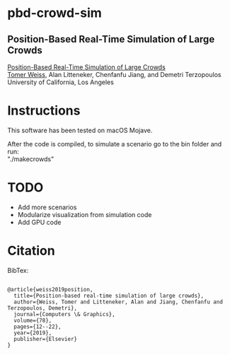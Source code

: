 # pbd-crowd-sim

## Position-Based Real-Time Simulation of Large Crowds

[Position-Based Real-Time Simulation of Large Crowds](http://www.cs.ucla.edu/~tweiss)<br />
[Tomer Weiss](http://www.cs.ucla.edu/~tweiss), Alan Litteneker, Chenfanfu Jiang, and Demetri Terzopoulos<br/>
University of California, Los Angeles

# Instructions
This software has been tested on macOS Mojave. <br/>
<!-- a normal html comment 
It depends on [Eigen](eigen.tuxfamily.org/) and [callisto](www.nieuwenhuisen.nl/callisto/), 
which are included in the code. Callisto is used for visualization purposes and requires DirectX 9.0c. 
If you want to compile the code with x64 support, you should disable the visualizer. <br/>
--> 

After the code is compiled, to simulate a scenario go to the bin folder and run:</br>
"./makecrowds" <br/>

# TODO
* Add more scenarios
* Modularize visualization from simulation code 
* Add GPU code 

# Citation
<p>BibTex:</p>
<pre><code>
@article{weiss2019position,
  title={Position-based real-time simulation of large crowds},
  author={Weiss, Tomer and Litteneker, Alan and Jiang, Chenfanfu and Terzopoulos, Demetri},
  journal={Computers \& Graphics},
  volume={78},
  pages={12--22},
  year={2019},
  publisher={Elsevier}
}
</code></pre>



